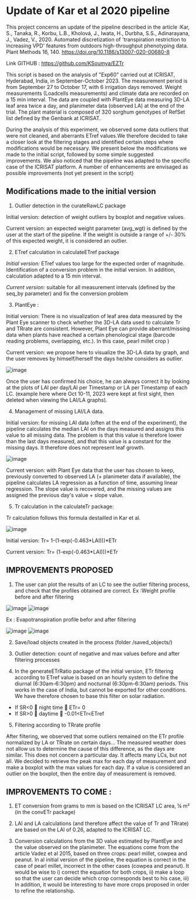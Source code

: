 # Update of Kar et al 2020 pipeline 

This project concerns an update of the pipeline described in the article :Kar, S., Tanaka, R., Korbu, L.B., Kholová, J., Iwata, H., Durbha, S.S., Adinarayana, J., Vadez, V., 2020. Automated discretization of 'transpiration restriction to increasing VPD' features from outdoors high-throughput phenotyping data. Plant Methods 16, 140. https://doi.org/10.1186/s13007-020-00680-8

Link GITHUB : https://github.com/KSoumya/EZTr

This script is based on the analysis of "Exp60" carried out at ICRISAT, Hyderabad, India, in September-October 2023. The measurement period is from September 27 to October 17, with 6 irrigation days removed. 
Weight measurements (Loadcells measurements) and climate data are recorded on a 15 min interval. The data are coupled with PlantEye data measuring 3D-LA leaf area twice a day, and planimeter data (observed LA) at the end of the trial. 
The plant material is composed of 320 sorghum genotypes of RefSet list defined by the Genbank at ICRISAT.

During the analysis of this experiment, we observed some data outliers that were not cleaned, and aberrants ETref values.We therefore decided to take a closer look at the filtering stages and identified certain steps where modifications would be necessary. We present below the modifications we made to the initial script, followed by some simple suggested improvements. We also noticed that the pipeline was adapted to the specific case of the ICRISAT platform. A number of enhancements are envisaged as possible improvements (not yet present in the script) 


## Modifications made to the initial version

1) Outlier detection in the curateRawLC package

Initial version: detection of weight outliers by boxplot and negative values. 

Current version: an expected weight parameter (avg_wgt) is defined by the user at the start of the pipeline. If the weight is outside a range of +/- 30% of this expected weight, it is considered an outlier.


2) ETref calculation in calculateETref package
   
*Initial version:* ETref values too large for the expected order of magnitude. Identification of a conversion problem in the initial version. In addition, calculation adapted to a 15 min interval.

*Current version:* suitable for all measurement intervals (defined by the seq_by parameter) and fix the conversion problem


3) PlantEye :
   
Initial version: There is no visualization of leaf area data measured by the Plant Eye scanner to check whether the 3D-LA data used to calculate Tr and TRrate are consistent. However, Plant Eye can provide aberrant/missing data when plants have reached a certain phenological stage (barcode reading problems, overlapping, etc.). In this case, pearl millet crop )

Current version: we propose here to visualize the 3D-LA data by graph, and the user removes by himself/herself the days he/she considers as outlier.

![image](https://github.com/lcmgregoire/UPDATE_KAR_PIPELINE_LEASYSCAN_EZTr/assets/96241863/c98b24f8-6ec1-4c7b-a694-d0b9054deac3)

Once the user has confirmed his choice, he can always correct it by looking at the plots of LAI per day/LAI per Timestamp or LA per Timestamp of each LC. (example here where Oct 10-11, 2023 were kept at first sight, then deleted when viewing the LAI/LA graphs).



4) Management of missing LAI/LA data.

Initial version: for missing LAI data (often at the end of the experiment), the pipeline calculates the median LAI on the days measured and assigns this value to all missing data. The problem is that this value is therefore lower than the last days measured, and that this value is a constant for the missing days. It therefore does not represent leaf growth.

![image](https://github.com/lcmgregoire/UPDATE_KAR_PIPELINE_LEASYSCAN_EZTr/assets/96241863/aad9c10c-d4f3-4714-9d10-55f18d8e8632)

Current version: with Plant Eye data that the user has chosen to keep, previously converted to observed LA (+ planimeter data if available), the pipeline calculates LA regression as a function of time, assuming linear regression. The slope value is recovered, and the missing values are assigned the previous day's value + slope value. 

5) Tr calculation in the calculateTr package:

Tr calculation follows this formula destailled in Kar et al.

![image](https://github.com/lcmgregoire/UPDATE_KAR_PIPELINE_LEASYSCAN_EZTr/assets/96241863/7e35be2f-27d7-4dbb-9263-985442b32e15)

Initial version: Tr= 1-(1-exp(-0.463*LAI)))*ETr

Current version: Tr= (1-exp(-0.463*LAI)))*ETr

## IMPROVEMENTS PROPOSED

1) The user can plot the results of an LC to see the outlier filtering process, and check that the profiles obtained are correct.
  Ex :Weight profile before and after filtering

![image](https://github.com/lcmgregoire/UPDATE_KAR_PIPELINE_LEASYSCAN_EZTr/assets/96241863/0c5c45d2-9acc-45f1-8f27-a8fef92c1a9c)
![image](https://github.com/lcmgregoire/UPDATE_KAR_PIPELINE_LEASYSCAN_EZTr/assets/96241863/37fe5ffe-144d-4cdf-ad9e-8ab4683d6527)

Ex : Evapotranspiration profile befor and after filtering 

![image](https://github.com/lcmgregoire/UPDATE_KAR_PIPELINE_LEASYSCAN_EZTr/assets/96241863/b6a3443a-60ba-4ae9-b901-f99584fa6b93)
![image](https://github.com/lcmgregoire/UPDATE_KAR_PIPELINE_LEASYSCAN_EZTr/assets/96241863/fdc64e8d-420c-4863-a2cc-965927eff225)

2) Save/load objects created in the process (folder /saved_objects/)

3) Outlier detection: count of negative and max values before and after filtering processes

4) In the generateETrRatio package of the initial version, ETr filtering according to ETref value is based on an hourly system to define the diurnal (6:30am-6:30pm) and nocturnal (6:30pm-6:30am) periods. This works in the case of India, but cannot be exported for other conditions. We have therefore chosen to base this filter on solar radiation.

- If SR<0  night time  ETr= 0
- If SR>0  daytime  -0.01<ETr<ETref 

5) Filtering according to TRrate profile

After filtering, we observed that some outliers remained on the ETr profile normalized by LA or TRrate on certain days... The measured weather does not allow us to determine the cause of this difference, as the days are similar. This does not concern a particular day. It affects many LCs, but not all. We decided to retrieve the peak max for each day of measurement and make a boxplot with the max values for each day. If a value is considered an outlier on the boxplot, then the entire day of measurement is removed. 

## IMPROVEMENTS TO COME : 

1) ET conversion from grams to mm is based on the ICRISAT LC area, ¼ m² (in the convETr package)
  
2) LAI and LA calculations (and therefore affect the value of Tr and TRrate) are based on the LAI of 0.26, adapted to the ICRISAT LC.
  
3) Conversion calculations from the 3D value estimated by PlantEye and the value observed on the planimeter. The equations come from the article Vadez et al 2015, based on three crops: pearl millet, cowpea and peanut. In al initial version of the pipeline, the equation is correct in the case of pearl millet, incorrect in the other cases (cowpea and peanut). It would be wise to i) correct the equation for both crops, ii) make a loop so that the user can decide which crop corresponds best to his case, iii) In addition, it would be interesting to have more crops proposed in order to refine the relationship. 

